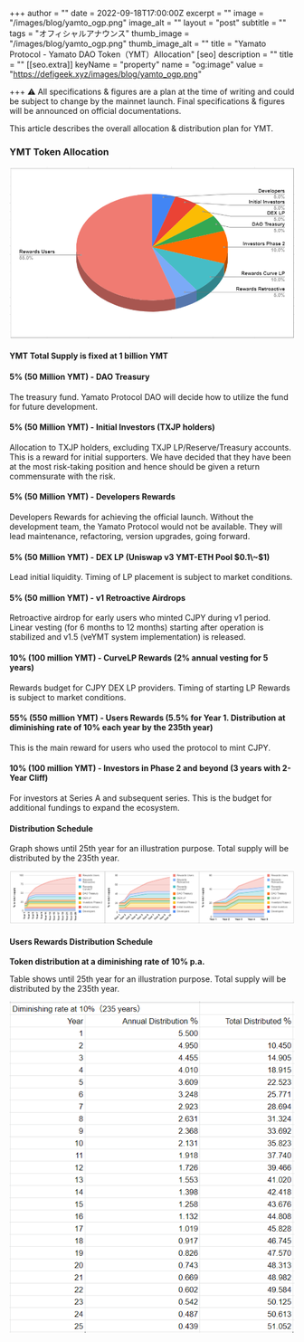 +++
author = ""
date = 2022-09-18T17:00:00Z
excerpt = ""
image = "/images/blog/yamto_ogp.png"
image_alt = ""
layout = "post"
subtitle = ""
tags = "オフィシャルアナウンス"
thumb_image = "/images/blog/yamto_ogp.png"
thumb_image_alt = ""
title = "Yamato Protocol - Yamato DAO Token（YMT）Allocation"
[seo]
description = ""
title = ""
[[seo.extra]]
keyName = "property"
name = "og:image"
value = "https://defigeek.xyz/images/blog/yamto_ogp.png"

+++
⚠️ All specifications & figures are a plan at the time of writing and could be subject to change by the mainnet launch. Final specifications & figures will be announced on official documentations.

This article describes the overall allocation & distribution plan for YMT.

### **YMT Token Allocation**

![](/images/blog/allocation-1.PNG)

#### **YMT Total Supply is fixed at 1 billion YMT**

#### **5% (50 Million YMT) - DAO Treasury**

The treasury fund. Yamato Protocol DAO will decide how to utilize the fund for future development.

#### **5% (50 Million YMT) - Initial Investors (TXJP holders)**

Allocation to TXJP holders, excluding TXJP LP/Reserve/Treasury accounts. This is a reward for initial supporters. We have decided that they have been at the most risk-taking position and hence should be given a return commensurate with the risk.

#### **5% (50 Million YMT) - Developers Rewards**

Developers Rewards for achieving the official launch. Without the development team, the Yamato Protocol would not be available. They will lead maintenance, refactoring, version upgrades, going forward.

#### **5% (50 Million YMT) - DEX LP (Uniswap v3 YMT-ETH Pool $0.1\~$1)**

Lead initial liquidity. Timing of LP placement is subject to market conditions.

#### **5% (50 million YMT) - v1 Retroactive Airdrops**

Retroactive airdrop for early users who minted CJPY during v1 period. Linear vesting (for 6 months to 12 months) starting after operation is stabilized and v1.5 (veYMT system implementation) is released.

#### **10% (100 million YMT) - CurveLP Rewards (2% annual vesting for 5 years)**

Rewards budget for CJPY DEX LP providers. Timing of starting LP Rewards is subject to market conditions.

#### **55% (550 million YMT) - Users Rewards (5.5% for Year 1. Distribution at diminishing rate of 10% each year by the 235th year)**

This is the main reward for users who used the protocol to mint CJPY.

#### **10% (100 million YMT) - Investors in Phase 2 and beyond (3 years with 2-Year Cliff)**

For investors at Series A and subsequent series. This is the budget for additional fundings to expand the ecosystem.

#### **Distribution Schedule**

Graph shows until 25th year for an illustration purpose. Total supply will be distributed by the 235th year.

![](/images/blog/annualdistribution.PNG)

#### **Users Rewards Distribution Schedule**

**Token distribution at a diminishing rate of 10% p.a.**

Table shows until 25th year for an illustration purpose. Total supply will be distributed by the 235th year.

![](/images/blog/usersrewards.PNG)